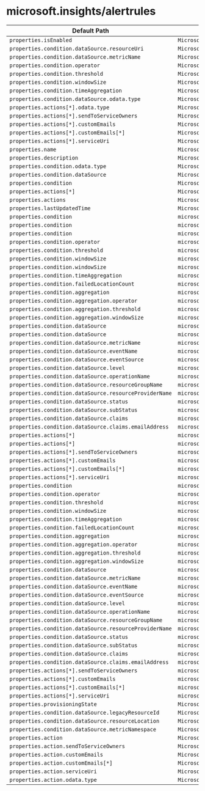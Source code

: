 # microsoft.insights/alertrules

| Default Path | Alias |
|---|---|
| `properties.isEnabled` | `Microsoft.Insights/alertRules/isEnabled` |
| `properties.condition.dataSource.resourceUri` | `Microsoft.Insights/alertRules/condition.dataSource.resourceUri` |
| `properties.condition.dataSource.metricName` | `Microsoft.Insights/alertRules/condition.dataSource.metricName` |
| `properties.condition.operator` | `Microsoft.Insights/alertRules/condition.operator` |
| `properties.condition.threshold` | `Microsoft.Insights/alertRules/condition.threshold` |
| `properties.condition.windowSize` | `Microsoft.Insights/alertRules/condition.windowSize` |
| `properties.condition.timeAggregation` | `Microsoft.Insights/alertRules/condition.timeAggregation` |
| `properties.condition.dataSource.odata.type` | `Microsoft.Insights/alertRules/condition.dataSource.odata.type` |
| `properties.actions[*].odata.type` | `Microsoft.Insights/alertRules/actions[*].odata.type` |
| `properties.actions[*].sendToServiceOwners` | `Microsoft.Insights/alertRules/actions[*].sendToServiceOwners` |
| `properties.actions[*].customEmails` | `Microsoft.Insights/alertRules/actions[*].customEmails` |
| `properties.actions[*].customEmails[*]` | `Microsoft.Insights/alertRules/actions[*].customEmails[*]` |
| `properties.actions[*].serviceUri` | `Microsoft.Insights/alertRules/actions[*].serviceUri` |
| `properties.name` | `Microsoft.Insights/alertrules/name` |
| `properties.description` | `Microsoft.Insights/alertrules/description` |
| `properties.condition.odata.type` | `Microsoft.Insights/alertrules/condition.odata.type` |
| `properties.condition.dataSource` | `Microsoft.Insights/alertrules/condition.dataSource` |
| `properties.condition` | `Microsoft.Insights/alertrules/condition` |
| `properties.actions[*]` | `Microsoft.Insights/alertrules/actions[*]` |
| `properties.actions` | `Microsoft.Insights/alertrules/actions` |
| `properties.lastUpdatedTime` | `Microsoft.Insights/alertrules/lastUpdatedTime` |
| `properties.condition` | `microsoft.insights/alertrules/condition.Microsoft.Azure.Management.Insights.Models.ThresholdRuleCondition` |
| `properties.condition` | `microsoft.insights/alertrules/condition.Microsoft.Azure.Management.Insights.Models.LocationThresholdRuleCondition` |
| `properties.condition` | `microsoft.insights/alertrules/condition.Microsoft.Azure.Management.Insights.Models.ManagementEventRuleCondition` |
| `properties.condition.operator` | `microsoft.insights/alertrules/condition.Microsoft.Azure.Management.Insights.Models.ThresholdRuleCondition.operator` |
| `properties.condition.threshold` | `microsoft.insights/alertrules/condition.Microsoft.Azure.Management.Insights.Models.ThresholdRuleCondition.threshold` |
| `properties.condition.windowSize` | `microsoft.insights/alertrules/condition.Microsoft.Azure.Management.Insights.Models.ThresholdRuleCondition.windowSize` |
| `properties.condition.windowSize` | `microsoft.insights/alertrules/condition.Microsoft.Azure.Management.Insights.Models.LocationThresholdRuleCondition.windowSize` |
| `properties.condition.timeAggregation` | `microsoft.insights/alertrules/condition.Microsoft.Azure.Management.Insights.Models.ThresholdRuleCondition.timeAggregation` |
| `properties.condition.failedLocationCount` | `microsoft.insights/alertrules/condition.Microsoft.Azure.Management.Insights.Models.LocationThresholdRuleCondition.failedLocationCount` |
| `properties.condition.aggregation` | `microsoft.insights/alertrules/condition.Microsoft.Azure.Management.Insights.Models.ManagementEventRuleCondition.aggregation` |
| `properties.condition.aggregation.operator` | `microsoft.insights/alertrules/condition.Microsoft.Azure.Management.Insights.Models.ManagementEventRuleCondition.aggregation.operator` |
| `properties.condition.aggregation.threshold` | `microsoft.insights/alertrules/condition.Microsoft.Azure.Management.Insights.Models.ManagementEventRuleCondition.aggregation.threshold` |
| `properties.condition.aggregation.windowSize` | `microsoft.insights/alertrules/condition.Microsoft.Azure.Management.Insights.Models.ManagementEventRuleCondition.aggregation.windowSize` |
| `properties.condition.dataSource` | `microsoft.insights/alertrules/condition.dataSource.Microsoft.Azure.Management.Insights.Models.RuleMetricDataSource` |
| `properties.condition.dataSource` | `microsoft.insights/alertrules/condition.dataSource.Microsoft.Azure.Management.Insights.Models.RuleManagementEventDataSource` |
| `properties.condition.dataSource.metricName` | `microsoft.insights/alertrules/condition.dataSource.Microsoft.Azure.Management.Insights.Models.RuleMetricDataSource.metricName` |
| `properties.condition.dataSource.eventName` | `microsoft.insights/alertrules/condition.dataSource.Microsoft.Azure.Management.Insights.Models.RuleManagementEventDataSource.eventName` |
| `properties.condition.dataSource.eventSource` | `microsoft.insights/alertrules/condition.dataSource.Microsoft.Azure.Management.Insights.Models.RuleManagementEventDataSource.eventSource` |
| `properties.condition.dataSource.level` | `microsoft.insights/alertrules/condition.dataSource.Microsoft.Azure.Management.Insights.Models.RuleManagementEventDataSource.level` |
| `properties.condition.dataSource.operationName` | `microsoft.insights/alertrules/condition.dataSource.Microsoft.Azure.Management.Insights.Models.RuleManagementEventDataSource.operationName` |
| `properties.condition.dataSource.resourceGroupName` | `microsoft.insights/alertrules/condition.dataSource.Microsoft.Azure.Management.Insights.Models.RuleManagementEventDataSource.resourceGroupName` |
| `properties.condition.dataSource.resourceProviderName` | `microsoft.insights/alertrules/condition.dataSource.Microsoft.Azure.Management.Insights.Models.RuleManagementEventDataSource.resourceProviderName` |
| `properties.condition.dataSource.status` | `microsoft.insights/alertrules/condition.dataSource.Microsoft.Azure.Management.Insights.Models.RuleManagementEventDataSource.status` |
| `properties.condition.dataSource.subStatus` | `microsoft.insights/alertrules/condition.dataSource.Microsoft.Azure.Management.Insights.Models.RuleManagementEventDataSource.subStatus` |
| `properties.condition.dataSource.claims` | `microsoft.insights/alertrules/condition.dataSource.Microsoft.Azure.Management.Insights.Models.RuleManagementEventDataSource.claims` |
| `properties.condition.dataSource.claims.emailAddress` | `microsoft.insights/alertrules/condition.dataSource.Microsoft.Azure.Management.Insights.Models.RuleManagementEventDataSource.claims.emailAddress` |
| `properties.actions[*]` | `microsoft.insights/alertrules/actions[*].Microsoft.Azure.Management.Insights.Models.RuleEmailAction` |
| `properties.actions[*]` | `microsoft.insights/alertrules/actions[*].Microsoft.Azure.Management.Insights.Models.RuleWebhookAction` |
| `properties.actions[*].sendToServiceOwners` | `microsoft.insights/alertrules/actions[*].Microsoft.Azure.Management.Insights.Models.RuleEmailAction.sendToServiceOwners` |
| `properties.actions[*].customEmails` | `microsoft.insights/alertrules/actions[*].Microsoft.Azure.Management.Insights.Models.RuleEmailAction.customEmails` |
| `properties.actions[*].customEmails[*]` | `microsoft.insights/alertrules/actions[*].Microsoft.Azure.Management.Insights.Models.RuleEmailAction.customEmails[*]` |
| `properties.actions[*].serviceUri` | `microsoft.insights/alertrules/actions[*].Microsoft.Azure.Management.Insights.Models.RuleWebhookAction.serviceUri` |
| `properties.condition` | `microsoft.insights/alertrules/condition.Microsoft-Azure-Management-Insights-Models-ThresholdRuleCondition` |
| `properties.condition.operator` | `microsoft.insights/alertrules/condition.Microsoft-Azure-Management-Insights-Models-ThresholdRuleCondition.operator` |
| `properties.condition.threshold` | `microsoft.insights/alertrules/condition.Microsoft-Azure-Management-Insights-Models-ThresholdRuleCondition.threshold` |
| `properties.condition.windowSize` | `microsoft.insights/alertrules/condition.Microsoft-Azure-Management-Insights-Models-ThresholdRuleCondition.windowSize` |
| `properties.condition.timeAggregation` | `microsoft.insights/alertrules/condition.Microsoft-Azure-Management-Insights-Models-ThresholdRuleCondition.timeAggregation` |
| `properties.condition.failedLocationCount` | `microsoft.insights/alertrules/condition.Microsoft-Azure-Management-Insights-Models-LocationThresholdRuleCondition.failedLocationCount` |
| `properties.condition.aggregation` | `microsoft.insights/alertrules/condition.Microsoft-Azure-Management-Insights-Models-ManagementEventRuleCondition.aggregation` |
| `properties.condition.aggregation.operator` | `microsoft.insights/alertrules/condition.Microsoft-Azure-Management-Insights-Models-ManagementEventRuleCondition.aggregation.operator` |
| `properties.condition.aggregation.threshold` | `microsoft.insights/alertrules/condition.Microsoft-Azure-Management-Insights-Models-ManagementEventRuleCondition.aggregation.threshold` |
| `properties.condition.aggregation.windowSize` | `microsoft.insights/alertrules/condition.Microsoft-Azure-Management-Insights-Models-ManagementEventRuleCondition.aggregation.windowSize` |
| `properties.condition.dataSource` | `microsoft.insights/alertrules/condition.dataSource.Microsoft-Azure-Management-Insights-Models-RuleMetricDataSource` |
| `properties.condition.dataSource.metricName` | `microsoft.insights/alertrules/condition.dataSource.Microsoft-Azure-Management-Insights-Models-RuleMetricDataSource.metricName` |
| `properties.condition.dataSource.eventName` | `microsoft.insights/alertrules/condition.dataSource.Microsoft-Azure-Management-Insights-Models-RuleManagementEventDataSource.eventName` |
| `properties.condition.dataSource.eventSource` | `microsoft.insights/alertrules/condition.dataSource.Microsoft-Azure-Management-Insights-Models-RuleManagementEventDataSource.eventSource` |
| `properties.condition.dataSource.level` | `microsoft.insights/alertrules/condition.dataSource.Microsoft-Azure-Management-Insights-Models-RuleManagementEventDataSource.level` |
| `properties.condition.dataSource.operationName` | `microsoft.insights/alertrules/condition.dataSource.Microsoft-Azure-Management-Insights-Models-RuleManagementEventDataSource.operationName` |
| `properties.condition.dataSource.resourceGroupName` | `microsoft.insights/alertrules/condition.dataSource.Microsoft-Azure-Management-Insights-Models-RuleManagementEventDataSource.resourceGroupName` |
| `properties.condition.dataSource.resourceProviderName` | `microsoft.insights/alertrules/condition.dataSource.Microsoft-Azure-Management-Insights-Models-RuleManagementEventDataSource.resourceProviderName` |
| `properties.condition.dataSource.status` | `microsoft.insights/alertrules/condition.dataSource.Microsoft-Azure-Management-Insights-Models-RuleManagementEventDataSource.status` |
| `properties.condition.dataSource.subStatus` | `microsoft.insights/alertrules/condition.dataSource.Microsoft-Azure-Management-Insights-Models-RuleManagementEventDataSource.subStatus` |
| `properties.condition.dataSource.claims` | `microsoft.insights/alertrules/condition.dataSource.Microsoft-Azure-Management-Insights-Models-RuleManagementEventDataSource.claims` |
| `properties.condition.dataSource.claims.emailAddress` | `microsoft.insights/alertrules/condition.dataSource.Microsoft-Azure-Management-Insights-Models-RuleManagementEventDataSource.claims.emailAddress` |
| `properties.actions[*].sendToServiceOwners` | `microsoft.insights/alertrules/actions[*].Microsoft-Azure-Management-Insights-Models-RuleEmailAction.sendToServiceOwners` |
| `properties.actions[*].customEmails` | `microsoft.insights/alertrules/actions[*].Microsoft-Azure-Management-Insights-Models-RuleEmailAction.customEmails` |
| `properties.actions[*].customEmails[*]` | `microsoft.insights/alertrules/actions[*].Microsoft-Azure-Management-Insights-Models-RuleEmailAction.customEmails[*]` |
| `properties.actions[*].serviceUri` | `microsoft.insights/alertrules/actions[*].Microsoft-Azure-Management-Insights-Models-RuleWebhookAction.serviceUri` |
| `properties.provisioningState` | `Microsoft.Insights/alertrules/provisioningState` |
| `properties.condition.dataSource.legacyResourceId` | `Microsoft.Insights/alertrules/condition.dataSource.legacyResourceId` |
| `properties.condition.dataSource.resourceLocation` | `Microsoft.Insights/alertrules/condition.dataSource.resourceLocation` |
| `properties.condition.dataSource.metricNamespace` | `Microsoft.Insights/alertrules/condition.dataSource.metricNamespace` |
| `properties.action` | `Microsoft.Insights/alertrules/action.Microsoft-Azure-Management-Insights-Models-RuleEmailAction` |
| `properties.action.sendToServiceOwners` | `Microsoft.Insights/alertrules/action.Microsoft-Azure-Management-Insights-Models-RuleEmailAction.sendToServiceOwners` |
| `properties.action.customEmails` | `Microsoft.Insights/alertrules/action.Microsoft-Azure-Management-Insights-Models-RuleEmailAction.customEmails` |
| `properties.action.customEmails[*]` | `Microsoft.Insights/alertrules/action.Microsoft-Azure-Management-Insights-Models-RuleEmailAction.customEmails[*]` |
| `properties.action.serviceUri` | `Microsoft.Insights/alertrules/action.Microsoft-Azure-Management-Insights-Models-RuleWebhookAction.serviceUri` |
| `properties.action.odata.type` | `Microsoft.Insights/alertrules/action.odata.type` |

